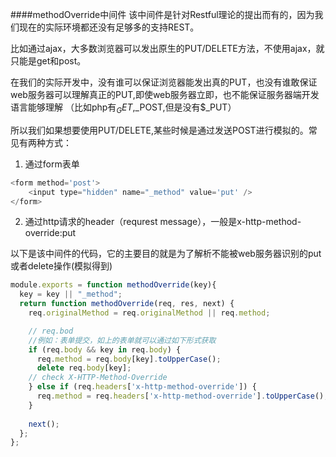 ####methodOverride中间件
该中间件是针对Restful理论的提出而有的，因为我们现在的实际环境都还没有足够多的支持REST。

比如通过ajax，大多数浏览器可以发出原生的PUT/DELETE方法，不使用ajax，就只能是get和post。

在我们的实际开发中，没有谁可以保证浏览器能发出真的PUT，也没有谁敢保证web服务器可以理解真正的PUT,即使web服务器立即，也不能保证服务器端开发语言能够理解
（比如php有$_GET,$_POST,但是没有$_PUT）

所以我们如果想要使用PUT/DELETE,某些时候是通过发送POST进行模拟的。常见有两种方式：
1. 通过form表单
```javascript
<form method='post'>
    <input type="hidden" name="_method" value='put' />
</form>
```

2. 通过http请求的header（requrest message），一般是x-http-method-override:put

以下是该中间件的代码，它的主要目的就是为了解析不能被web服务器识别的put或者delete操作(模拟得到)
```javascript
module.exports = function methodOverride(key){
  key = key || "_method";
  return function methodOverride(req, res, next) {
    req.originalMethod = req.originalMethod || req.method;

    // req.bod
    //例如：表单提交，如上的表单就可以通过如下形式获取
    if (req.body && key in req.body) {
      req.method = req.body[key].toUpperCase();
      delete req.body[key];
    // check X-HTTP-Method-Override
    } else if (req.headers['x-http-method-override']) {
      req.method = req.headers['x-http-method-override'].toUpperCase();
    }
    
    next();
  };
};
```